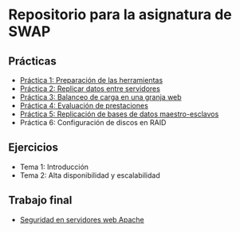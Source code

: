 # Repositorio para la asignatura de SWAP

## Prácticas

- [Práctica 1: Preparación de las herramientas](./Practica1/P1.md)
- [Práctica 2: Replicar datos entre servidores](./Practica2/P2.md)
- [Práctica 3: Balanceo de carga en una granja web](./Practica3/P3.md)
- [Práctica 4: Evaluación de prestaciones](./Practica4/P4.md)
- [Práctica 5: Replicación de bases de datos maestro-esclavos](./Practica5/P5.md)
- Práctica 6: Configuración de discos en RAID

## Ejercicios

- Tema 1: Introducción
- Tema 2: Alta disponibilidad y escalabilidad

## Trabajo final

- [Seguridad en servidores web Apache](https://speakerdeck.com/jslirola/seguridad-en-servidores-web-apache)